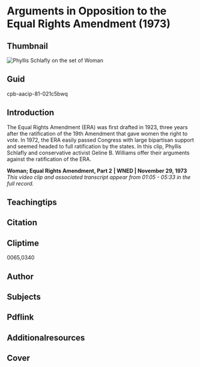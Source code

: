 # Arguments in Opposition to the Equal Rights Amendment (1973)

## Thumbnail

![Phyllis Schlafly on the set of Woman](https://s3.amazonaws.com/americanarchive.org/primary_source_sets/8_Feminism.jpg "Phyllis Schlafly on the set of Woman")


## Guid
cpb-aacip-81-021c5bwq

## Introduction

The Equal Rights Amendment (ERA) was first drafted in 1923, three years after the ratification of the 19th Amendment that gave women the right to vote. In 1972, the ERA easily passed Congress with large bipartisan support and seemed headed to full ratification by the states. In this clip, Phyllis Schlafly and conservative activist Geline B. Williams offer their arguments against the ratification of the ERA.

<b>Woman; Equal Rights Amendment, Part 2</b>
<b>| WNED | November 29, 1973</b>
<i>This video clip and associated transcript appear from 01:05 - 05:33 in the full record.</i>

## Teachingtips

## Citation

## Cliptime

0065,0340

## Author
## Subjects
## Pdflink
## Additionalresources
## Cover
